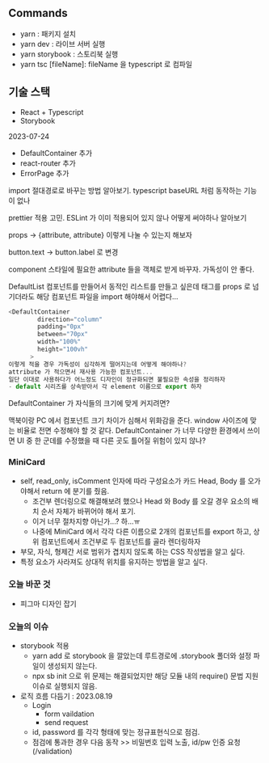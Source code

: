 ## Commands
* yarn : 패키지 설치
* yarn dev : 라이브 서버 실행
* yarn storybook : 스토리북 실행
* yarn tsc [fileName]: fileName 을 typescript 로 컴파일

## 기술 스택
* React + Typescript
* Storybook

2023-07-24

- DefaultContainer 추가
- react-router 추가
- ErrorPage 추가

import 절대경로로 바꾸는 방법 알아보기.
typescript baseURL 처럼 동작하는 기능이 없나

prettier 적용 고민. ESLint 가 이미 적용되어 있지 않나 어떻게 써야하나 알아보기

props -> {attribute, attribute} 이렇게 나눌 수 있는지 해보자

button.text -> button.label 로 변경

component 스타일에 필요한 attribute 들을 객체로 받게 바꾸자. 가독성이 안 좋다.

DefaultList 컴포넌트를 만들어서 동적인 리스트를 만들고 싶은데 태그를 props 로 넘기더라도 해당 컴포넌트 파일을 import 해야해서 어렵다...

```javascript
<DefaultContainer
        direction="column"
        padding="0px"
        between="70px"
        width="100%"
        height="100vh"
      >
이렇게 적을 경우 가독성이 심각하게 떨어지는데 어떻게 해야하나?
attribute 가 적으면서 재사용 가능한 컴포넌트...
일단 이대로 사용하다가 어느정도 디자인이 정규화되면 불필요한 속성을 정리하자
- default 시리즈를 상속받아서 각 element 이름으로 export 하자
```

DefaultContainer 가 자식들의 크기에 맞게 커지려면?

맥북이랑 PC 에서 컴포넌트 크기 차이가 심해서 위화감을 준다. window 사이즈에 맞는 비율로 전면 수정해야 할 것 같다.
DefaultContainer 가 너무 다양한 환경에서 쓰이면 UI 중 한 군데를 수정했을 때 다른 곳도 틀어질 위험이 있지 않나?

### MiniCard
* self, read_only, isComment 인자에 따라 구성요소가 카드 Head, Body 를 오가야해서 return 에 분기를 줬음.
  * 조건부 렌더링으로 해결해보려 했으나 Head 와 Body 를 오갈 경우 요소의 배치 순서 자체가 바뀌어야 해서 포기.
  * 이거 너무 절차지향 아닌가...? 하...ㅠ
  * 나중에 MiniCard 에서 각각 다른 이름으로 2개의 컴포넌트를 export 하고, 상위 컴포넌트에서 조건부로 두 컴포넌트를 골라 렌더링하자
* 부모, 자식, 형제간 서로 범위가 겹치지 않도록 하는 CSS 작성법을 알고 싶다.
* 특정 요소가 사라져도 상대적 위치를 유지하는 방법을 알고 싶다.

### 오늘 바꾼 것
* 피그마 디자인 잡기

### 오늘의 이슈
* storybook 적용
  * yarn add 로 storybook 을 깔았는데 루트경로에 .storybook 폴더와 설정 파일이 생성되지 않는다.
  * npx sb init 으로 위 문제는 해결되었지만 해당 모듈 내의 require() 문법 지원 이슈로 실행되지 않음.
* 로직 흐름 다듬기 : 2023.08.19
  * Login
    * form vaildation
    * send request
  * id, password 를 각각 형태에 맞는 정규표현식으로 점검.
  * 점검에 통과한 경우 다음 동작 >> 비밀번호 입력 노출, id/pw 인증 요청(/validation)